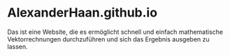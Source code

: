 # AlexanderHaan.github.io

Das ist eine Website, die es ermöglicht schnell und einfach mathematische Vektorrechnungen durchzuführen und sich das Ergebnis ausgeben zu lassen.
